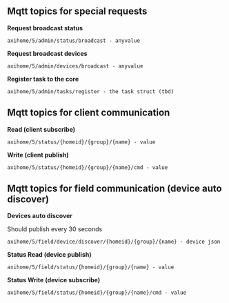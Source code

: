 
Mqtt topics for special requests
-------------------------------------------------------------------

**Request broadcast status**

    axihome/5/admin/status/broadcast - anyvalue

**Request broadcast devices**

    axihome/5/admin/devices/broadcast - anyvalue

**Register task to the core**

    axihome/5/admin/tasks/register - the task struct (tbd)

Mqtt topics for client communication
-------------------------------------------------------------------

**Read (client subscribe)**

    axihome/5/status/{homeid}/{group}/{name} - value

**Write (client publish)**

    axihome/5/status/{homeid}/{group}/{name}/cmd - value

Mqtt topics for field communication (device auto discover)
-------------------------------------------------------------------

**Devices auto discover**

Should publish every 30 seconds

    axihome/5/field/device/discover/{homeid}/{group}/{name} - device json

**Status Read (device publish)**

    axihome/5/field/status/{homeid}/{group}/{name} - value

**Status Write (device subscribe)**

    axihome/5/field/status/{homeid}/{group}/{name}/cmd - value
